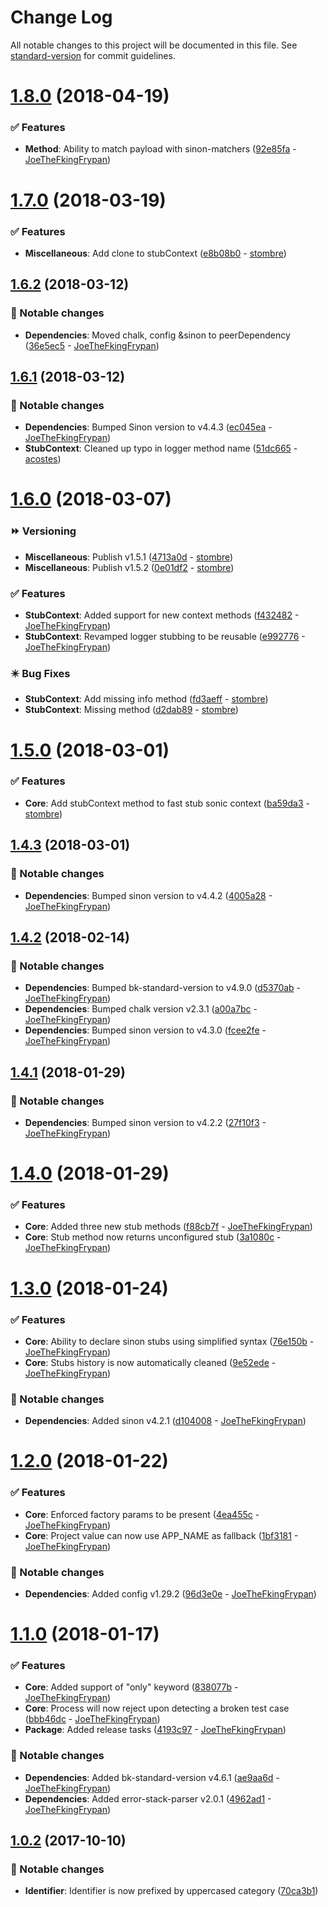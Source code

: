 # Change Log

All notable changes to this project will be documented in this file. See [standard-version](https://github.com/conventional-changelog/standard-version) for commit guidelines.

<a name="1.8.0"></a>
# [1.8.0](https://github.com/muonjs/mocha-suit/compare/v1.7.0...v1.8.0) (2018-04-19)


### ✅ Features

* **Method**: Ability to match payload with sinon-matchers ([92e85fa](https://github.com/muonjs/mocha-suit/commit/92e85fa) - [JoeTheFkingFrypan](https://github.com/JoeTheFkingFrypan))



<a name="1.7.0"></a>
# [1.7.0](https://github.com/muonjs/mocha-suit/compare/v1.6.2...v1.7.0) (2018-03-19)


### ✅ Features

* **Miscellaneous**: Add clone to stubContext ([e8b08b0](https://github.com/muonjs/mocha-suit/commit/e8b08b0) - [stombre](https://github.com/stombre))



<a name="1.6.2"></a>
## [1.6.2](https://github.com/muonjs/mocha-suit/compare/v1.6.1...v1.6.2) (2018-03-12)


### 🔄 Notable changes

* **Dependencies**: Moved chalk, config &sinon to peerDependency ([36e5ec5](https://github.com/muonjs/mocha-suit/commit/36e5ec5) - [JoeTheFkingFrypan](https://github.com/JoeTheFkingFrypan))



<a name="1.6.1"></a>
## [1.6.1](https://github.com/muonjs/mocha-suit/compare/v1.6.0...v1.6.1) (2018-03-12)


### 🔄 Notable changes

* **Dependencies**: Bumped Sinon version to v4.4.3 ([ec045ea](https://github.com/muonjs/mocha-suit/commit/ec045ea) - [JoeTheFkingFrypan](https://github.com/JoeTheFkingFrypan))
* **StubContext**: Cleaned up typo in logger method name ([51dc665](https://github.com/muonjs/mocha-suit/commit/51dc665) - [acostes](https://github.com/acostes))



<a name="1.6.0"></a>
# [1.6.0](https://github.com/muonjs/mocha-suit/compare/v1.5.0...v1.6.0) (2018-03-07)


### ⏩ Versioning

* **Miscellaneous**: Publish v1.5.1 ([4713a0d](https://github.com/muonjs/mocha-suit/commit/4713a0d) - [stombre](https://github.com/stombre))
* **Miscellaneous**: Publish v1.5.2 ([0e01df2](https://github.com/muonjs/mocha-suit/commit/0e01df2) - [stombre](https://github.com/stombre))

### ✅ Features

* **StubContext**: Added support for new context methods ([f432482](https://github.com/muonjs/mocha-suit/commit/f432482) - [JoeTheFkingFrypan](https://github.com/JoeTheFkingFrypan))
* **StubContext**: Revamped logger stubbing to be reusable ([e992776](https://github.com/muonjs/mocha-suit/commit/e992776) - [JoeTheFkingFrypan](https://github.com/JoeTheFkingFrypan))

### ✴️ Bug Fixes

* **StubContext**: Add missing info method ([fd3aeff](https://github.com/muonjs/mocha-suit/commit/fd3aeff) - [stombre](https://github.com/stombre))
* **StubContext**: Missing method ([d2dab89](https://github.com/muonjs/mocha-suit/commit/d2dab89) - [stombre](https://github.com/stombre))



<a name="1.5.0"></a>
# [1.5.0](https://github.com/muonjs/mocha-suit/compare/v1.4.3...v1.5.0) (2018-03-01)


### ✅ Features

* **Core**: Add stubContext method to fast stub sonic context ([ba59da3](https://github.com/muonjs/mocha-suit/commit/ba59da3) - [stombre](https://github.com/stombre))



<a name="1.4.3"></a>
## [1.4.3](https://github.com/muonjs/mocha-suit/compare/v1.4.2...v1.4.3) (2018-03-01)


### 🔄 Notable changes

* **Dependencies**: Bumped sinon version to v4.4.2 ([4005a28](https://github.com/muonjs/mocha-suit/commit/4005a28) - [JoeTheFkingFrypan](https://github.com/JoeTheFkingFrypan))



<a name="1.4.2"></a>
## [1.4.2](https://github.com/muonjs/mocha-suit/compare/v1.4.1...v1.4.2) (2018-02-14)


### 🔄 Notable changes

* **Dependencies**: Bumped bk-standard-version to v4.9.0 ([d5370ab](https://github.com/muonjs/mocha-suit/commit/d5370ab) - [JoeTheFkingFrypan](https://github.com/JoeTheFkingFrypan))
* **Dependencies**: Bumped chalk version v2.3.1 ([a00a7bc](https://github.com/muonjs/mocha-suit/commit/a00a7bc) - [JoeTheFkingFrypan](https://github.com/JoeTheFkingFrypan))
* **Dependencies**: Bumped sinon version to v4.3.0 ([fcee2fe](https://github.com/muonjs/mocha-suit/commit/fcee2fe) - [JoeTheFkingFrypan](https://github.com/JoeTheFkingFrypan))



<a name="1.4.1"></a>
## [1.4.1](https://github.com/muonjs/mocha-suit/compare/v1.4.0...v1.4.1) (2018-01-29)


### 🔄 Notable changes

* **Dependencies**: Bumped sinon version to v4.2.2 ([27f10f3](https://github.com/muonjs/mocha-suit/commit/27f10f3) - [JoeTheFkingFrypan](https://github.com/JoeTheFkingFrypan))



<a name="1.4.0"></a>
# [1.4.0](https://github.com/muonjs/mocha-suit/compare/v1.3.0...v1.4.0) (2018-01-29)


### ✅ Features

* **Core**: Added three new stub methods ([f88cb7f](https://github.com/muonjs/mocha-suit/commit/f88cb7f) - [JoeTheFkingFrypan](https://github.com/JoeTheFkingFrypan))
* **Core**: Stub method now returns unconfigured stub ([3a1080c](https://github.com/muonjs/mocha-suit/commit/3a1080c) - [JoeTheFkingFrypan](https://github.com/JoeTheFkingFrypan))



<a name="1.3.0"></a>
# [1.3.0](https://github.com/muonjs/mocha-suit/compare/v1.2.0...v1.3.0) (2018-01-24)


### ✅ Features

* **Core**: Ability to declare sinon stubs using simplified syntax ([76e150b](https://github.com/muonjs/mocha-suit/commit/76e150b) - [JoeTheFkingFrypan](https://github.com/JoeTheFkingFrypan))
* **Core**: Stubs history is now automatically cleaned ([9e52ede](https://github.com/muonjs/mocha-suit/commit/9e52ede) - [JoeTheFkingFrypan](https://github.com/JoeTheFkingFrypan))

### 🔄 Notable changes

* **Dependencies**: Added sinon v4.2.1 ([d104008](https://github.com/muonjs/mocha-suit/commit/d104008) - [JoeTheFkingFrypan](https://github.com/JoeTheFkingFrypan))



<a name="1.2.0"></a>
# [1.2.0](https://github.com/muonjs/mocha-suit/compare/v1.1.0...v1.2.0) (2018-01-22)


### ✅ Features

* **Core**: Enforced factory params to be present ([4ea455c](https://github.com/muonjs/mocha-suit/commit/4ea455c) - [JoeTheFkingFrypan](https://github.com/JoeTheFkingFrypan))
* **Core**: Project value can now use APP_NAME as fallback ([1bf3181](https://github.com/muonjs/mocha-suit/commit/1bf3181) - [JoeTheFkingFrypan](https://github.com/JoeTheFkingFrypan))

### 🔄 Notable changes

* **Dependencies**: Added config v1.29.2 ([96d3e0e](https://github.com/muonjs/mocha-suit/commit/96d3e0e) - [JoeTheFkingFrypan](https://github.com/JoeTheFkingFrypan))



<a name="1.1.0"></a>
# [1.1.0](https://github.com/muonjs/mocha-suit/compare/v1.0.2...v1.1.0) (2018-01-17)


### ✅ Features

* **Core**: Added support of "only" keyword ([838077b](https://github.com/muonjs/mocha-suit/commit/838077b) - [JoeTheFkingFrypan](https://github.com/JoeTheFkingFrypan))
* **Core**: Process will now reject upon detecting a broken test case ([bbb46dc](https://github.com/muonjs/mocha-suit/commit/bbb46dc) - [JoeTheFkingFrypan](https://github.com/JoeTheFkingFrypan))
* **Package**: Added release tasks ([4193c97](https://github.com/muonjs/mocha-suit/commit/4193c97) - [JoeTheFkingFrypan](https://github.com/JoeTheFkingFrypan))

### 🔄 Notable changes

* **Dependencies**: Added bk-standard-version v4.6.1 ([ae9aa6d](https://github.com/muonjs/mocha-suit/commit/ae9aa6d) - [JoeTheFkingFrypan](https://github.com/JoeTheFkingFrypan))
* **Dependencies**: Added error-stack-parser v2.0.1 ([4962ad1](https://github.com/muonjs/mocha-suit/commit/4962ad1) - [JoeTheFkingFrypan](https://github.com/JoeTheFkingFrypan))



<a name="1.0.2"></a>
## [1.0.2](https://github.com/muonjs/mocha-suit/compare/1.0.1...1.0.2) (2017-10-10)


### 🔄 Notable changes

* **Identifier**: Identifier is now prefixed by uppercased category ([70ca3b1](https://github.com/muonjs/mocha-suit/commit/70ca3b1))

